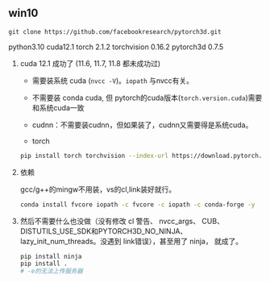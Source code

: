 ## win10

```
git clone https://github.com/facebookresearch/pytorch3d.git
```

python3.10  cuda12.1 torch 2.1.2 torchvision 0.16.2 pytorch3d 0.7.5

1. cuda 12.1 成功了 (11.6, 11.7, 11.8 都未成功过)
    - 需要装系统 cuda (`nvcc -V`)。`iopath` 与nvcc有关。

    - 不需要装 conda cuda, 但 pytorch的cuda版本(`torch.version.cuda`)需要和系统cuda一致

    - cudnn：不需要装cudnn，但如果装了，cudnn又需要得是系统cuda。

    - torch
    
    ```bash
    pip install torch torchvision --index-url https://download.pytorch.org/whl/cu121
    ```
2. 依赖

    gcc/g++的mingw不用装，vs的cl,link装好就行。

    ```bash
    conda install fvcore iopath -c fvcore -c iopath -c conda-forge -y
    ```
3. 然后不需要什么也没做（没有修改 cl 警告、 nvcc_args、 CUB、DISTUTILS_USE_SDK和PYTORCH3D_NO_NINJA、lazy_init_num_threads。没遇到 link错误），甚至用了 ninja， 就成了。

    ```bash
    pip install ninja
    pip install .
    # -e的无法上传服务器
    ```